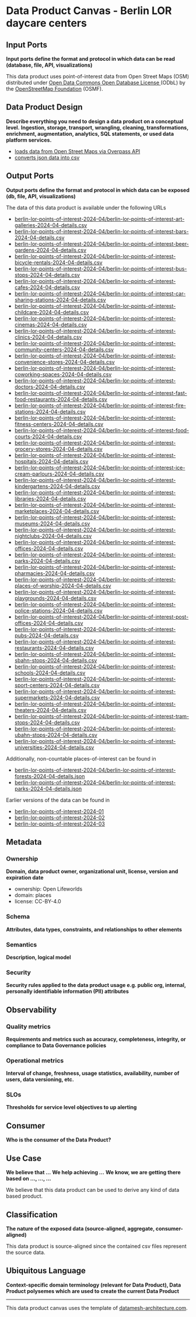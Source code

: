 # Data Product Canvas - Berlin LOR daycare centers

## Input Ports

**Input ports define the format and protocol in which data can be read (database, file, API, visualizations)**

This data product uses point-of-interest data from Open Street Maps (OSM) distributed
under [Open Data Commons Open Database License ](https://opendatacommons.org/licenses/odbl/) (ODbL) by
the [OpenStreetMap Foundation](https://osmfoundation.org/) (OSMF).

## Data Product Design

**Describe everything you need to design a data product on a conceptual level.**
**Ingestion, storage, transport, wrangling, cleaning, transformations, enrichment, augmentation, analytics, SQL
statements, or used data platform services.**

* [loads data from Open Street Maps via Overpass API](../lib/extract/overpass_data_extractor.py)
* [converts json data into csv](../lib/transform/data_csv_converter.py)

## Output Ports

**Output ports define the format and protocol in which data can be exposed (db, file, API, visualizations)**

The data of this data product is available under the following URLs

* [berlin-lor-points-of-interest-2024-04/berlin-lor-points-of-interest-art-galleries-2024-04-details.csv](https://raw.githubusercontent.com/open-lifeworlds/open-lifeworlds-data-product-berlin-lor-points-of-interest-source-aligned/main/data/berlin-lor-points-of-interest-2024-04/berlin-lor-points-of-interest-art-galleries-2024-04-details.csv) 
* [berlin-lor-points-of-interest-2024-04/berlin-lor-points-of-interest-bars-2024-04-details.csv](https://raw.githubusercontent.com/open-lifeworlds/open-lifeworlds-data-product-berlin-lor-points-of-interest-source-aligned/main/data/berlin-lor-points-of-interest-2024-04/berlin-lor-points-of-interest-bars-2024-04-details.csv) 
* [berlin-lor-points-of-interest-2024-04/berlin-lor-points-of-interest-beer-gardens-2024-04-details.csv](https://raw.githubusercontent.com/open-lifeworlds/open-lifeworlds-data-product-berlin-lor-points-of-interest-source-aligned/main/data/berlin-lor-points-of-interest-2024-04/berlin-lor-points-of-interest-beer-gardens-2024-04-details.csv) 
* [berlin-lor-points-of-interest-2024-04/berlin-lor-points-of-interest-bicycle-rentals-2024-04-details.csv](https://raw.githubusercontent.com/open-lifeworlds/open-lifeworlds-data-product-berlin-lor-points-of-interest-source-aligned/main/data/berlin-lor-points-of-interest-2024-04/berlin-lor-points-of-interest-bicycle-rentals-2024-04-details.csv) 
* [berlin-lor-points-of-interest-2024-04/berlin-lor-points-of-interest-bus-stops-2024-04-details.csv](https://raw.githubusercontent.com/open-lifeworlds/open-lifeworlds-data-product-berlin-lor-points-of-interest-source-aligned/main/data/berlin-lor-points-of-interest-2024-04/berlin-lor-points-of-interest-bus-stops-2024-04-details.csv) 
* [berlin-lor-points-of-interest-2024-04/berlin-lor-points-of-interest-cafes-2024-04-details.csv](https://raw.githubusercontent.com/open-lifeworlds/open-lifeworlds-data-product-berlin-lor-points-of-interest-source-aligned/main/data/berlin-lor-points-of-interest-2024-04/berlin-lor-points-of-interest-cafes-2024-04-details.csv) 
* [berlin-lor-points-of-interest-2024-04/berlin-lor-points-of-interest-car-sharing-stations-2024-04-details.csv](https://raw.githubusercontent.com/open-lifeworlds/open-lifeworlds-data-product-berlin-lor-points-of-interest-source-aligned/main/data/berlin-lor-points-of-interest-2024-04/berlin-lor-points-of-interest-car-sharing-stations-2024-04-details.csv) 
* [berlin-lor-points-of-interest-2024-04/berlin-lor-points-of-interest-childcare-2024-04-details.csv](https://raw.githubusercontent.com/open-lifeworlds/open-lifeworlds-data-product-berlin-lor-points-of-interest-source-aligned/main/data/berlin-lor-points-of-interest-2024-04/berlin-lor-points-of-interest-childcare-2024-04-details.csv) 
* [berlin-lor-points-of-interest-2024-04/berlin-lor-points-of-interest-cinemas-2024-04-details.csv](https://raw.githubusercontent.com/open-lifeworlds/open-lifeworlds-data-product-berlin-lor-points-of-interest-source-aligned/main/data/berlin-lor-points-of-interest-2024-04/berlin-lor-points-of-interest-cinemas-2024-04-details.csv) 
* [berlin-lor-points-of-interest-2024-04/berlin-lor-points-of-interest-clinics-2024-04-details.csv](https://raw.githubusercontent.com/open-lifeworlds/open-lifeworlds-data-product-berlin-lor-points-of-interest-source-aligned/main/data/berlin-lor-points-of-interest-2024-04/berlin-lor-points-of-interest-clinics-2024-04-details.csv) 
* [berlin-lor-points-of-interest-2024-04/berlin-lor-points-of-interest-community-centers-2024-04-details.csv](https://raw.githubusercontent.com/open-lifeworlds/open-lifeworlds-data-product-berlin-lor-points-of-interest-source-aligned/main/data/berlin-lor-points-of-interest-2024-04/berlin-lor-points-of-interest-community-centers-2024-04-details.csv) 
* [berlin-lor-points-of-interest-2024-04/berlin-lor-points-of-interest-convenience-stores-2024-04-details.csv](https://raw.githubusercontent.com/open-lifeworlds/open-lifeworlds-data-product-berlin-lor-points-of-interest-source-aligned/main/data/berlin-lor-points-of-interest-2024-04/berlin-lor-points-of-interest-convenience-stores-2024-04-details.csv) 
* [berlin-lor-points-of-interest-2024-04/berlin-lor-points-of-interest-coworking-spaces-2024-04-details.csv](https://raw.githubusercontent.com/open-lifeworlds/open-lifeworlds-data-product-berlin-lor-points-of-interest-source-aligned/main/data/berlin-lor-points-of-interest-2024-04/berlin-lor-points-of-interest-coworking-spaces-2024-04-details.csv) 
* [berlin-lor-points-of-interest-2024-04/berlin-lor-points-of-interest-doctors-2024-04-details.csv](https://raw.githubusercontent.com/open-lifeworlds/open-lifeworlds-data-product-berlin-lor-points-of-interest-source-aligned/main/data/berlin-lor-points-of-interest-2024-04/berlin-lor-points-of-interest-doctors-2024-04-details.csv) 
* [berlin-lor-points-of-interest-2024-04/berlin-lor-points-of-interest-fast-food-restaurants-2024-04-details.csv](https://raw.githubusercontent.com/open-lifeworlds/open-lifeworlds-data-product-berlin-lor-points-of-interest-source-aligned/main/data/berlin-lor-points-of-interest-2024-04/berlin-lor-points-of-interest-fast-food-restaurants-2024-04-details.csv) 
* [berlin-lor-points-of-interest-2024-04/berlin-lor-points-of-interest-fire-stations-2024-04-details.csv](https://raw.githubusercontent.com/open-lifeworlds/open-lifeworlds-data-product-berlin-lor-points-of-interest-source-aligned/main/data/berlin-lor-points-of-interest-2024-04/berlin-lor-points-of-interest-fire-stations-2024-04-details.csv) 
* [berlin-lor-points-of-interest-2024-04/berlin-lor-points-of-interest-fitness-centers-2024-04-details.csv](https://raw.githubusercontent.com/open-lifeworlds/open-lifeworlds-data-product-berlin-lor-points-of-interest-source-aligned/main/data/berlin-lor-points-of-interest-2024-04/berlin-lor-points-of-interest-fitness-centers-2024-04-details.csv) 
* [berlin-lor-points-of-interest-2024-04/berlin-lor-points-of-interest-food-courts-2024-04-details.csv](https://raw.githubusercontent.com/open-lifeworlds/open-lifeworlds-data-product-berlin-lor-points-of-interest-source-aligned/main/data/berlin-lor-points-of-interest-2024-04/berlin-lor-points-of-interest-food-courts-2024-04-details.csv) 
* [berlin-lor-points-of-interest-2024-04/berlin-lor-points-of-interest-grocery-stores-2024-04-details.csv](https://raw.githubusercontent.com/open-lifeworlds/open-lifeworlds-data-product-berlin-lor-points-of-interest-source-aligned/main/data/berlin-lor-points-of-interest-2024-04/berlin-lor-points-of-interest-grocery-stores-2024-04-details.csv) 
* [berlin-lor-points-of-interest-2024-04/berlin-lor-points-of-interest-hospitals-2024-04-details.csv](https://raw.githubusercontent.com/open-lifeworlds/open-lifeworlds-data-product-berlin-lor-points-of-interest-source-aligned/main/data/berlin-lor-points-of-interest-2024-04/berlin-lor-points-of-interest-hospitals-2024-04-details.csv) 
* [berlin-lor-points-of-interest-2024-04/berlin-lor-points-of-interest-ice-cream-parlours-2024-04-details.csv](https://raw.githubusercontent.com/open-lifeworlds/open-lifeworlds-data-product-berlin-lor-points-of-interest-source-aligned/main/data/berlin-lor-points-of-interest-2024-04/berlin-lor-points-of-interest-ice-cream-parlours-2024-04-details.csv) 
* [berlin-lor-points-of-interest-2024-04/berlin-lor-points-of-interest-kindergartens-2024-04-details.csv](https://raw.githubusercontent.com/open-lifeworlds/open-lifeworlds-data-product-berlin-lor-points-of-interest-source-aligned/main/data/berlin-lor-points-of-interest-2024-04/berlin-lor-points-of-interest-kindergartens-2024-04-details.csv) 
* [berlin-lor-points-of-interest-2024-04/berlin-lor-points-of-interest-libraries-2024-04-details.csv](https://raw.githubusercontent.com/open-lifeworlds/open-lifeworlds-data-product-berlin-lor-points-of-interest-source-aligned/main/data/berlin-lor-points-of-interest-2024-04/berlin-lor-points-of-interest-libraries-2024-04-details.csv) 
* [berlin-lor-points-of-interest-2024-04/berlin-lor-points-of-interest-marketplaces-2024-04-details.csv](https://raw.githubusercontent.com/open-lifeworlds/open-lifeworlds-data-product-berlin-lor-points-of-interest-source-aligned/main/data/berlin-lor-points-of-interest-2024-04/berlin-lor-points-of-interest-marketplaces-2024-04-details.csv) 
* [berlin-lor-points-of-interest-2024-04/berlin-lor-points-of-interest-museums-2024-04-details.csv](https://raw.githubusercontent.com/open-lifeworlds/open-lifeworlds-data-product-berlin-lor-points-of-interest-source-aligned/main/data/berlin-lor-points-of-interest-2024-04/berlin-lor-points-of-interest-museums-2024-04-details.csv) 
* [berlin-lor-points-of-interest-2024-04/berlin-lor-points-of-interest-nightclubs-2024-04-details.csv](https://raw.githubusercontent.com/open-lifeworlds/open-lifeworlds-data-product-berlin-lor-points-of-interest-source-aligned/main/data/berlin-lor-points-of-interest-2024-04/berlin-lor-points-of-interest-nightclubs-2024-04-details.csv) 
* [berlin-lor-points-of-interest-2024-04/berlin-lor-points-of-interest-offices-2024-04-details.csv](https://raw.githubusercontent.com/open-lifeworlds/open-lifeworlds-data-product-berlin-lor-points-of-interest-source-aligned/main/data/berlin-lor-points-of-interest-2024-04/berlin-lor-points-of-interest-offices-2024-04-details.csv) 
* [berlin-lor-points-of-interest-2024-04/berlin-lor-points-of-interest-parks-2024-04-details.csv](https://raw.githubusercontent.com/open-lifeworlds/open-lifeworlds-data-product-berlin-lor-points-of-interest-source-aligned/main/data/berlin-lor-points-of-interest-2024-04/berlin-lor-points-of-interest-parks-2024-04-details.csv) 
* [berlin-lor-points-of-interest-2024-04/berlin-lor-points-of-interest-pharmacies-2024-04-details.csv](https://raw.githubusercontent.com/open-lifeworlds/open-lifeworlds-data-product-berlin-lor-points-of-interest-source-aligned/main/data/berlin-lor-points-of-interest-2024-04/berlin-lor-points-of-interest-pharmacies-2024-04-details.csv) 
* [berlin-lor-points-of-interest-2024-04/berlin-lor-points-of-interest-places-of-worship-2024-04-details.csv](https://raw.githubusercontent.com/open-lifeworlds/open-lifeworlds-data-product-berlin-lor-points-of-interest-source-aligned/main/data/berlin-lor-points-of-interest-2024-04/berlin-lor-points-of-interest-places-of-worship-2024-04-details.csv) 
* [berlin-lor-points-of-interest-2024-04/berlin-lor-points-of-interest-playgrounds-2024-04-details.csv](https://raw.githubusercontent.com/open-lifeworlds/open-lifeworlds-data-product-berlin-lor-points-of-interest-source-aligned/main/data/berlin-lor-points-of-interest-2024-04/berlin-lor-points-of-interest-playgrounds-2024-04-details.csv) 
* [berlin-lor-points-of-interest-2024-04/berlin-lor-points-of-interest-police-stations-2024-04-details.csv](https://raw.githubusercontent.com/open-lifeworlds/open-lifeworlds-data-product-berlin-lor-points-of-interest-source-aligned/main/data/berlin-lor-points-of-interest-2024-04/berlin-lor-points-of-interest-police-stations-2024-04-details.csv) 
* [berlin-lor-points-of-interest-2024-04/berlin-lor-points-of-interest-post-offices-2024-04-details.csv](https://raw.githubusercontent.com/open-lifeworlds/open-lifeworlds-data-product-berlin-lor-points-of-interest-source-aligned/main/data/berlin-lor-points-of-interest-2024-04/berlin-lor-points-of-interest-post-offices-2024-04-details.csv) 
* [berlin-lor-points-of-interest-2024-04/berlin-lor-points-of-interest-pubs-2024-04-details.csv](https://raw.githubusercontent.com/open-lifeworlds/open-lifeworlds-data-product-berlin-lor-points-of-interest-source-aligned/main/data/berlin-lor-points-of-interest-2024-04/berlin-lor-points-of-interest-pubs-2024-04-details.csv) 
* [berlin-lor-points-of-interest-2024-04/berlin-lor-points-of-interest-restaurants-2024-04-details.csv](https://raw.githubusercontent.com/open-lifeworlds/open-lifeworlds-data-product-berlin-lor-points-of-interest-source-aligned/main/data/berlin-lor-points-of-interest-2024-04/berlin-lor-points-of-interest-restaurants-2024-04-details.csv) 
* [berlin-lor-points-of-interest-2024-04/berlin-lor-points-of-interest-sbahn-stops-2024-04-details.csv](https://raw.githubusercontent.com/open-lifeworlds/open-lifeworlds-data-product-berlin-lor-points-of-interest-source-aligned/main/data/berlin-lor-points-of-interest-2024-04/berlin-lor-points-of-interest-sbahn-stops-2024-04-details.csv) 
* [berlin-lor-points-of-interest-2024-04/berlin-lor-points-of-interest-schools-2024-04-details.csv](https://raw.githubusercontent.com/open-lifeworlds/open-lifeworlds-data-product-berlin-lor-points-of-interest-source-aligned/main/data/berlin-lor-points-of-interest-2024-04/berlin-lor-points-of-interest-schools-2024-04-details.csv) 
* [berlin-lor-points-of-interest-2024-04/berlin-lor-points-of-interest-sport-centers-2024-04-details.csv](https://raw.githubusercontent.com/open-lifeworlds/open-lifeworlds-data-product-berlin-lor-points-of-interest-source-aligned/main/data/berlin-lor-points-of-interest-2024-04/berlin-lor-points-of-interest-sport-centers-2024-04-details.csv) 
* [berlin-lor-points-of-interest-2024-04/berlin-lor-points-of-interest-supermarkets-2024-04-details.csv](https://raw.githubusercontent.com/open-lifeworlds/open-lifeworlds-data-product-berlin-lor-points-of-interest-source-aligned/main/data/berlin-lor-points-of-interest-2024-04/berlin-lor-points-of-interest-supermarkets-2024-04-details.csv) 
* [berlin-lor-points-of-interest-2024-04/berlin-lor-points-of-interest-theaters-2024-04-details.csv](https://raw.githubusercontent.com/open-lifeworlds/open-lifeworlds-data-product-berlin-lor-points-of-interest-source-aligned/main/data/berlin-lor-points-of-interest-2024-04/berlin-lor-points-of-interest-theaters-2024-04-details.csv) 
* [berlin-lor-points-of-interest-2024-04/berlin-lor-points-of-interest-tram-stops-2024-04-details.csv](https://raw.githubusercontent.com/open-lifeworlds/open-lifeworlds-data-product-berlin-lor-points-of-interest-source-aligned/main/data/berlin-lor-points-of-interest-2024-04/berlin-lor-points-of-interest-tram-stops-2024-04-details.csv) 
* [berlin-lor-points-of-interest-2024-04/berlin-lor-points-of-interest-ubahn-stops-2024-04-details.csv](https://raw.githubusercontent.com/open-lifeworlds/open-lifeworlds-data-product-berlin-lor-points-of-interest-source-aligned/main/data/berlin-lor-points-of-interest-2024-04/berlin-lor-points-of-interest-ubahn-stops-2024-04-details.csv) 
* [berlin-lor-points-of-interest-2024-04/berlin-lor-points-of-interest-universities-2024-04-details.csv](https://raw.githubusercontent.com/open-lifeworlds/open-lifeworlds-data-product-berlin-lor-points-of-interest-source-aligned/main/data/berlin-lor-points-of-interest-2024-04/berlin-lor-points-of-interest-universities-2024-04-details.csv) 

Additionally, non-countable places-of-interest can be found in

* [berlin-lor-points-of-interest-2024-04/berlin-lor-points-of-interest-forests-2024-04-details.json](https://raw.githubusercontent.com/open-lifeworlds/open-lifeworlds-data-product-berlin-lor-points-of-interest-source-aligned/main/data/berlin-lor-points-of-interest-2024-04/berlin-lor-points-of-interest-forests-2024-04-details.json)
* [berlin-lor-points-of-interest-2024-04/berlin-lor-points-of-interest-parks-2024-04-details.json](https://raw.githubusercontent.com/open-lifeworlds/open-lifeworlds-data-product-berlin-lor-points-of-interest-source-aligned/main/data/berlin-lor-points-of-interest-2024-04/berlin-lor-points-of-interest-parks-2024-04-details.json)

Earlier versions of the data can be found in

* [berlin-lor-points-of-interest-2024-01](https://github.com/open-lifeworlds/open-lifeworlds-data-product-berlin-lor-points-of-interest-source-aligned/tree/main/data/berlin-lor-points-of-interest-2024-01)
* [berlin-lor-points-of-interest-2024-02](https://github.com/open-lifeworlds/open-lifeworlds-data-product-berlin-lor-points-of-interest-source-aligned/tree/main/data/berlin-lor-points-of-interest-2024-02)
* [berlin-lor-points-of-interest-2024-03](https://github.com/open-lifeworlds/open-lifeworlds-data-product-berlin-lor-points-of-interest-source-aligned/tree/main/data/berlin-lor-points-of-interest-2024-03)

## Metadata

### Ownership

**Domain, data product owner, organizational unit, license, version and expiration date**

* ownership: Open Lifeworlds
* domain: places
* license: CC-BY-4.0

### Schema

**Attributes, data types, constraints, and relationships to other elements**

### Semantics

**Description, logical model**

### Security

**Security rules applied to the data product usage e.g. public org, internal, personally identifiable information (PII)
attributes**

## Observability

### Quality metrics

**Requirements and metrics such as accuracy, completeness, integrity, or compliance to Data Governance policies**

### Operational metrics

**Interval of change, freshness, usage statistics, availability, number of users, data versioning, etc.**

### SLOs

**Thresholds for service level objectives to up alerting**

## Consumer

**Who is the consumer of the Data Product?**

## Use Case

**We believe that ...**
**We help achieving ...**
**We know, we are getting there based on ..., ..., ...**

We believe that this data product can be used to derive any kind of data based product.

## Classification

**The nature of the exposed data (source-aligned, aggregate, consumer-aligned)**

This data product is source-aligned since the contained csv files represent the source data.

## Ubiquitous Language

**Context-specific domain terminology (relevant for Data Product), Data Product polysemes which are used to create the
current Data Product**

---
This data product canvas uses the template
of [datamesh-architecture.com](https://www.datamesh-architecture.com/data-product-canvas).
